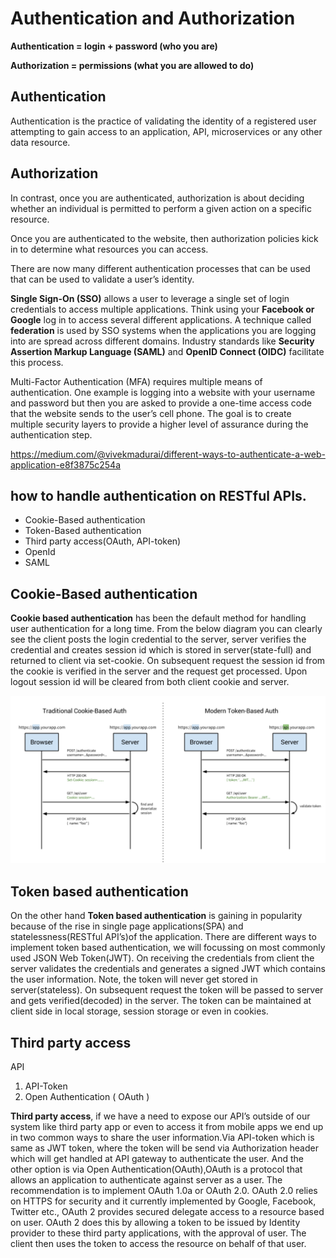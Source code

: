 # Authentication and Authorization

**Authentication = login + password (who you are)**

**Authorization = permissions (what you are allowed to do)**

## Authentication
Authentication is the practice of validating the identity of a registered user attempting to gain access to an application, API, microservices or any other data resource. 

## Authorization
In contrast, once you are authenticated, authorization is about deciding whether an individual is permitted to perform a given action on a specific resource.

Once you are authenticated to the website, then authorization policies kick in to determine what resources you can access.

There are now many different authentication processes that can be used that can be used to validate a user’s identity.

**Single Sign-On (SSO)** allows a user to leverage a single set of login credentials to access multiple applications. Think using your **Facebook or Google** log in to access several different applications. A technique called **federation** is used by SSO systems when the applications you are logging into are spread across different domains. Industry standards like **Security Assertion Markup Language (SAML)** and **OpenID Connect (OIDC)** facilitate this process.

Multi-Factor Authentication (MFA) requires multiple means of authentication. One example is logging into a website with your username and password but then you are asked to provide a one-time access code that the website sends to the user’s cell phone. The goal is to create multiple security layers to provide a higher level of assurance during the authentication step.


https://medium.com/@vivekmadurai/different-ways-to-authenticate-a-web-application-e8f3875c254a

## how to handle authentication on RESTful APIs.

* Cookie-Based authentication
* Token-Based authentication
* Third party access(OAuth, API-token)
* OpenId
* SAML

## Cookie-Based authentication

**Cookie based authentication** has been the default method for handling user authentication for a long time. From the below diagram you can clearly see the client posts the login credential to the server, server verifies the credential and creates session id which is stored in server(state-full) and returned to client via set-cookie. On subsequent request the session id from the cookie is verified in the server and the request get processed. Upon logout session id will be cleared from both client cookie and server.

![alt text](tokenbasedauthe.png)

## Token based authentication
On the other hand **Token based authentication** is gaining in popularity because of the rise in single page applications(SPA) and statelessness(RESTful API’s)of the application. There are different ways to implement token based authentication, we will focussing on most commonly used JSON Web Token(JWT). On receiving the credentials from client the server validates the credentials and generates a signed JWT which contains the user information. Note, the token will never get stored in server(stateless). On subsequent request the token will be passed to server and gets verified(decoded) in the server. The token can be maintained at client side in local storage, session storage or even in cookies.

## Third party access

API 
1) API-Token
2) Open Authentication ( OAuth )

**Third party access**, if we have a need to expose our API’s outside of our system like third party app or even to access it from mobile apps we end up in two common ways to share the user information.Via API-token which is same as JWT token, where the token will be send via Authorization header which will get handled at API gateway to authenticate the user. And the other option is via Open Authentication(OAuth),OAuth is a protocol that allows an application to authenticate against server as a user. The recommendation is to implement OAuth 1.0a or OAuth 2.0. OAuth 2.0 relies on HTTPS for security and it currently implemented by Google, Facebook, Twitter etc., OAuth 2 provides secured delegate access to a resource based on user. OAuth 2 does this by allowing a token to be issued by Identity provider to these third party applications, with the approval of user. The client then uses the token to access the resource on behalf of that user.
